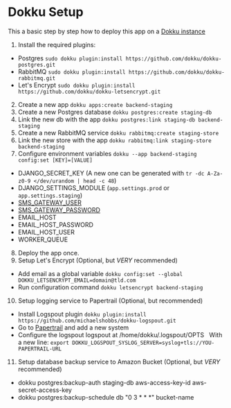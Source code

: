 # Dokku Setup

This a basic step by step how to deploy this app on a [Dokku instance](https://github.com/dokku/dokku)

1. Install the required plugins:
 - Postgres `sudo dokku plugin:install https://github.com/dokku/dokku-postgres.git`
 - RabbitMQ `sudo dokku plugin:install https://github.com/dokku/dokku-rabbitmq.git`
 - Let's Encrypt `sudo dokku plugin:install https://github.com/dokku/dokku-letsencrypt.git`
2. Create a new app `dokku apps:create backend-staging`
3. Create a new Postgres database `dokku postgres:create staging-db`
4. Link the new db with the app `dokku postgres:link staging-db backend-staging`
5. Create a new RabbitMQ service `dokku rabbitmq:create staging-store`
6. Link the new store with the app `dokku rabbitmq:link staging-store backend-staging`
7. Configure environment variables `dokku --app backend-staging config:set [KEY]=[VALUE]`
 - DJANGO_SECRET_KEY (A new one can be generated with `tr -dc A-Za-z0-9 </dev/urandom | head -c 48`)
 - DJANGO_SETTINGS_MODULE (`app.settings.prod` or `app.settings.staging`)
 - [SMS_GATEWAY_USER](https://smsgateway.me/admin/users/login#signup)
 - [SMS_GATEWAY_PASSWORD](https://smsgateway.me/admin/users/login#signup)
 - EMAIL_HOST
 - EMAIL_HOST_PASSWORD
 - EMAIL_HOST_USER
 - WORKER_QUEUE
8. Deploy the app once.
9. Setup Let's Encrypt (Optional, but *VERY* recommended)
 - Add email as a global variable `dokku config:set --global DOKKU_LETSENCRYPT_EMAIL=domain@tld.com`
 - Run configuration command `dokku letsencrypt backend-staging`
10. Setup logging service to Papertrail (Optional, but recommended)
 - Install Logspout plugin `dokku plugin:install https://github.com/michaelshobbs/dokku-logspout.git`
 - Go to [Papertrail](https://papertrailapp.com/) and add a new system
 - Configure the logspout logspout at /home/dokku/.logspout/OPTS
   With a new line: `export DOKKU_LOGSPOUT_SYSLOG_SERVER=syslog+tls://YOU-PAPERTRAIL-URL`
11. Setup database backup service to Amazon Bucket (Optional, but *VERY* recommended)
 - dokku postgres:backup-auth staging-db aws-access-key-id aws-secret-access-key
 - dokku postgres:backup-schedule db "0 3 * * *" bucket-name
